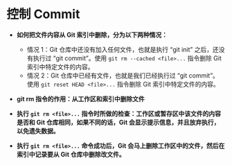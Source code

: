 # 控制 Commit

- **如何把文件内容从 Git 索引中删除，分为以下两种情况：**
  - 情况 1：Git 仓库中还没有加入任何文件，也就是执行 “git init” 之后，还没有执行过 “git commit”。使用 `git rm --cached <file>...` 指令删除 Git 索引中特定文件的内容。
  - 情况 2：Git 仓库中已经有文件，也就是我们已经执行过 “git commit”。使用 `git reset HEAD <file>...` 指令删除 Git 索引中特定文件的内容。

- **git rm 指令的作用：从工作区和索引中删除文件**

- **执行 `git rm <file>...` 指令时所做的检查：工作区或暂存区中该文件的内容是否和 Git 仓库相同，如果不同的话，Git 会显示提示信息，并且放弃执行，以免遗失数据。**
  
- **执行 `git rm <file>...` 命令成功后，Git 会马上删除工作区中的文件，然后在索引中记录要从 Git 仓库中删除改文件。** 
